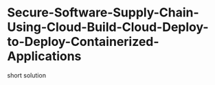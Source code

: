 # Secure-Software-Supply-Chain-Using-Cloud-Build-Cloud-Deploy-to-Deploy-Containerized-Applications
short solution 
